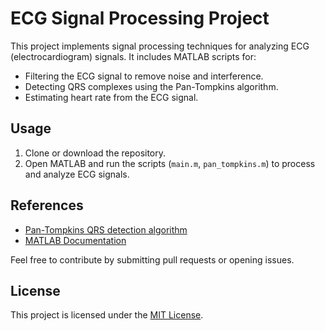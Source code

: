 # ECG Signal Processing Project

This project implements signal processing techniques for analyzing ECG (electrocardiogram) signals. It includes MATLAB scripts for:

- Filtering the ECG signal to remove noise and interference.
- Detecting QRS complexes using the Pan-Tompkins algorithm.
- Estimating heart rate from the ECG signal.

## Usage

1. Clone or download the repository.
2. Open MATLAB and run the scripts (`main.m`, `pan_tompkins.m`) to process and analyze ECG signals.

## References

- [Pan-Tompkins QRS detection algorithm](https://doi.org/10.1109/TBME.1985.325532)
- [MATLAB Documentation](https://www.mathworks.com/help/)

Feel free to contribute by submitting pull requests or opening issues.

## License

This project is licensed under the [MIT License](LICENSE).
